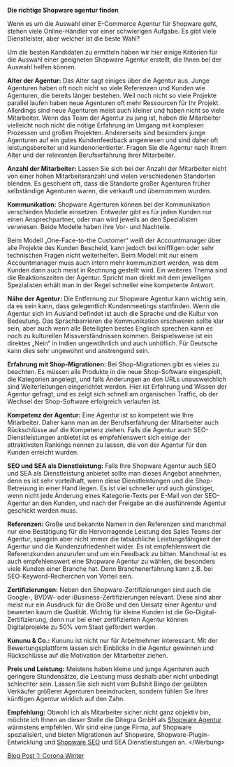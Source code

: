 
**Die richtige Shopware agentur finden**

Wenn es um die Auswahl einer E-Commerce Agentur für Shopware geht, stehen viele Online-Händler vor einer schwierigen Aufgabe. Es gibt viele Dienstleister, aber welcher ist die beste Wahl?

Um die besten Kandidaten zu ermitteln haben wir hier einige Kriterien für die Auswahl einer geeigneten Shopware Agentur erstellt, die Ihnen bei der Auswahl helfen können.

**Alter der Agentur:** Das Alter sagt einiges über die Agentur aus. Junge Agenturen haben oft noch nicht so viele Referenzen und Kunden wie Agenturen, die bereits länger bestehen. Weil noch nicht so viele Projekte parallel laufen haben neue Agenturen oft mehr Ressourcen für Ihr Projekt. Allerdings sind neue Agenturen meist auch kleiner und haben nicht so viele Mitarbeiter. Wenn das Team der Agentur zu jung ist, haben die Mitarbeiter vielleicht noch nicht die nötige Erfahrung im Umgang mit komplexen Prozessen und großen Projekten. Andererseits sind besonders junge Agenturen auf ein gutes Kundenfeedback angewiesen und sind daher oft leistungsbereiter und kundenorientierter. Fragen Sie die Agentur nach Ihrem Alter und der relevanten Berufserfahrung ihrer Mitarbeiter.

**Anzahl der Mitarbeiter:** Lassen Sie sich bei der Anzahl der Mitarbeiter nicht von einer hohen Mitarbeiteranzahl und vielen verschiedenen Standorten blenden. Es geschieht oft, dass die Standorte großer Agenturen früher selbständige Agenturen waren, die verkauft und übernommen wurden.

**Kommunikation:** Shopware Agenturen können bei der Kommunikation verschieden Modelle einsetzen. Entweder gibt es für jeden Kunden nur einen Ansprechpartner, oder man wird jeweils an den Spezialisten verwiesen. Beide Modelle haben ihre Vor- und Nachteile.

Beim Modell „One-Face-to-the Customer“ weiß der Accountmanager über alle Projekte des Kunden Bescheid, kann jedoch bei kniffligen oder sehr technischen Fragen nicht weiterhelfen. Beim Modell mit nur einem Accountmanager muss auch intern mehr kommuniziert werden, was dem Kunden dann auch meist in Rechnung gestellt wird. Ein weiteres Thema sind die Reaktionszeiten der Agentur. Spricht man direkt mit dem jeweiligen Spezialisten erhält man in der Regel schneller eine kompetente Antwort.

**Nähe der Agentur:** Die Entfernung zur Shopware Agentur kann wichtig sein, da es sein kann, dass gelegentlich Kundenmeetings stattfinden. Wenn die Agentur sich im Ausland befindet ist auch die Sprache und die Kultur von Bedeutung. Das Sprachbarrieren die Kommunikation erschweren sollte klar sein, aber auch wenn alle Beteiligten bestes Englisch sprechen kann es noch zu kulturellen Missverständnissen kommen. Beispielsweise ist ein direktes „Nein“ in Indien ungewöhnlich und auch unhöflich. Für Deutsche kann dies sehr ungewohnt und anstrengend sein.

**Erfahrung mit Shop-Migrationen:** Bei Shop-Migrationen gibt es vieles zu beachten. Es müssen alle Produkte in die neue Shop-Software eingespielt, die Kategorien angelegt, und falls Änderungen an den URLs unausweichlich sind Weiterleitungen eingerichtet werden. Hier ist Erfahrung und Wissen der Agentur gefragt, und es zeigt sich schnell am organischen Traffic, ob der Wechsel der Shop-Software erfolgreich verlaufen ist.

**Kompetenz der Agentur:** Eine Agentur ist so kompetent wie Ihre Mitarbeiter. Daher kann man an der Berufserfahrung der Mitarbeiter auch Rückschlüsse auf die Kompetenz ziehen. Falls die Agentur auch SEO-Dienstleistungen anbietet ist es empfehlenswert sich einige der attraktivsten Rankings nennen zu lassen, die von der Agentur für den Kunden erreicht wurden.

**SEO und SEA als Dienstleistung:** Falls Ihre Shopware Agentur auch SEO und SEA als Dienstleistung anbietet sollte man dieses Angebot annehmen, denn es ist sehr vorteilhaft, wenn diese Dienstleistungen und die Shop-Betreuung in einer Hand liegen. Es ist viel schneller und auch günstiger, wenn nicht jede Änderung eines Kategorie-Texts per E-Mail von der SEO-Agentur an den Kunden, und nach der Freigabe an die ausführende Agentur geschickt werden muss.

**Referenzen:** Große und bekannte Namen in den Referenzen sind manchmal nur eine Bestätigung für die Hervorragende Leistung des Sales Teams der Agentur, spiegeln aber nicht immer die tatsächliche Leistungsfähigkeit der Agentur und die Kundenzufriedenheit wider. Es ist empfehlenswert die Referenzkunden anzurufen und um ein Feedback zu bitten. Manchmal ist es auch empfehlenswert eine Shopware Agentur zu wählen, die besonders viele Kunden einer Branche hat. Denn Branchenerfahrung kann z.B. bei SEO-Keyword-Recherchen von Vorteil sein.

**Zertifizierungen:** Neben den Shopware-Zertifizierungen sind auch die Google-, BVDW- oder iBusiness-Zertifizierungen relevant. Diese sind aber meist nur ein Ausdruck für die Größe und den Umsatz einer Agentur und bewerten kaum die Qualität. Wichtig für kleine Kunden ist die Go-Digital-Zertifizierung, denn nur bei einer zertifizierten Agentur können Digitalprojekte zu 50% vom Staat gefördert werden.

**Kununu & Co.:** Kununu ist nicht nur für Arbeitnehmer interessant. Mit der Bewertungsplattform lassen sich Einblicke in die Agentur gewinnen und Rückschlüsse auf die Motivation der Mitarbeiter ziehen.

**Preis und Leistung:** Meistens haben kleine und junge Agenturen auch geringere Stundensätze, die Leistung muss deshalb aber nicht unbedingt schlechter sein. Lassen Sie sich nicht vom Bullshit Bingo der geübten Verkäufer größerer Agenturen beeindrucken, sondern fühlen Sie Ihrer künftigen Agentur wirklich auf den Zahn.

**Empfehlung:** Obwohl ich als Mitarbeiter sicher nicht ganz objektiv bin, möchte ich Ihnen an dieser Stelle die Ditegra GmbH als [Shopware Agentur](https://ditegra.de/shopware-agentur) wärmstens empfehlen. Wir sind eine junge Firma, auf Shopware spezialisiert, und bieten Migrationen auf Shopware, Shopware-Plugin-Entwicklung und [Shopware SEO](https://ditegra.de/seo-agentur) und SEA Dienstleistungen an. 
&lt;/Werbung&gt;

[Blog Post 1: Corona Winter](https://henrikditegra.github.io/corona-winter.html)
